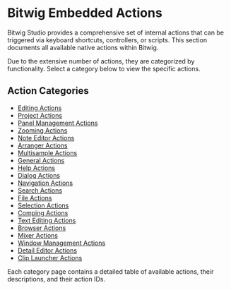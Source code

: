 # Bitwig Embedded Actions

Bitwig Studio provides a comprehensive set of internal actions that can be triggered via keyboard shortcuts, controllers, or scripts. This section documents all available native actions within Bitwig.

Due to the extensive number of actions, they are categorized by functionality. Select a category below to view the specific actions.

## Action Categories

- [Editing Actions](/guide/bitwig-actions/editing)
- [Project Actions](/guide/bitwig-actions/project)
- [Panel Management Actions](/guide/bitwig-actions/panel-management)
- [Zooming Actions](/guide/bitwig-actions/zooming)
- [Note Editor Actions](/guide/bitwig-actions/note-editor)
- [Arranger Actions](/guide/bitwig-actions/arranger)
- [Multisample Actions](/guide/bitwig-actions/multisample)
- [General Actions](/guide/bitwig-actions/general)
- [Help Actions](/guide/bitwig-actions/help)
- [Dialog Actions](/guide/bitwig-actions/dialogs)
- [Navigation Actions](/guide/bitwig-actions/navigation)
- [Search Actions](/guide/bitwig-actions/search)
- [File Actions](/guide/bitwig-actions/file)
- [Selection Actions](/guide/bitwig-actions/selection)
- [Comping Actions](/guide/bitwig-actions/comping)
- [Text Editing Actions](/guide/bitwig-actions/text-editing)
- [Browser Actions](/guide/bitwig-actions/browser)
- [Mixer Actions](/guide/bitwig-actions/mixer)
- [Window Management Actions](/guide/bitwig-actions/window-management)
- [Detail Editor Actions](/guide/bitwig-actions/detail-editor)
- [Clip Launcher Actions](/guide/bitwig-actions/clip-launcher)

Each category page contains a detailed table of available actions, their descriptions, and their action IDs.
